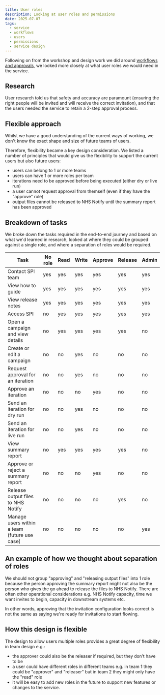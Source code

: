 ```yaml
---
title: User roles 
description: Looking at user roles and permissions
date: 2025-07-07
tags:
  - service
  - workflows
  - users
  - permissions
  - service design
---
```


Following on from the workshop and design work we did around [workflows and approvals](/select-people-for-invitation/workflows/), we looked more closely at what user roles we would need in the service.

## Research

User research told us that safety and accuracy are paramount (ensuring the right people will be invited and will receive the correct invitation), and that the users needed the service to retain a 2-step approval process. 

## Flexible approach

Whilst we have a good understanding of the current ways of working, we don't know the exact shape and size of future teams of users.

Therefore, flexibility became a key design consideration. We listed a number of principles that would give us the flexibility to support the current users but also future users:

- users can belong to 1 or more teams
- users can have 1 or more roles per team
- iterations need to be approved before being executed (either dry or live run)
- a user cannot request approval from themself (even if they have the "approve" role)
- output files cannot be released to NHS Notify until the summary report has been approved

## Breakdown of tasks

We broke down the tasks required in the end-to-end journey and based on what we'd learned in research, looked at where they could be grouped against a single role, and where a separation of roles would be required.

| Task    | No role | Read | Write | Approve | Release | Admin |
| -------- | ------- | ------- | ------- | ------- | ------- | ------- |
| Contact SPI team | yes | yes | yes | yes | yes | yes |
| View how to guide | yes | yes | yes | yes | yes | yes |
| View release notes | yes | yes | yes | yes | yes | yes |
| Access SPI | no | yes | yes | yes | yes | yes |
| Open a campaign and view details | no | yes | yes | yes | yes | no |
| Create or edit a campaign | no | no | yes | no | no | no |
| Request approval for an iteration | no | no | yes | no | no | no |
| Approve an iteration | no | no | no | yes | no | no |
| Send an iteration for dry run | no | no | yes | no | no | no |
| Send an iteration for live run | no | no | yes | no | no | no | 
| View summary report | no | yes | yes | yes | yes | no |
| Approve or reject a summary report | no | no | no | yes | no | no |
| Release output files to NHS Notify | no | no | no | no | yes | no |
| Manage users within a team (future use case) | no | no | no | no | no | yes |

## An example of how we thought about separation of roles

We should not group "approving" and "releasing output files" into 1 role because the person approving the summary report might not also be the person who gives the go ahead to release the files to NHS Notify. There are often other operational considerations e.g. NHS Notify capacity, time we want invites to begin, capacity in downstream systems etc.

In other words, approving that the invitation configuration looks correct is not the same as saying we're ready for invitations to start flowing. 

## How this design is flexible

The design to allow users multiple roles provides a great degree of flexibility in team design e.g.:

- the approver could also be the releaser if required, but they don't have to be
- a user could have different roles in different teams e.g. in team 1 they could be "approver" and "releaser" but in team 2 they might only have the "read" role
- it will be easy to add new roles in the future to support new features or changes to the service.
